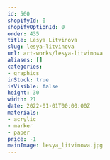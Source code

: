 ```yaml
---
id: 560
shopifyId: 0
shopifyOptionId: 0
order: 435
title: Lesya Litvinova
slug: lesya-litvinova
url: art-works/lesya-litvinova
aliases: []
categories:
- graphics
inStock: true
isVisible: false
height: 30
width: 21
date: 2022-01-01T00:00:00Z
materials:
- acrylic
- marker
- paper
price: -1
mainImage: lesya_litvinova.jpg
---
```

